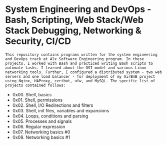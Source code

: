 # System Engineering and DevOps - Bash, Scripting, Web Stack/Web Stack Debugging, Networking & Security, CI/CD
    
    This repository contains programs written for the system engineering and DevOps track at Alx Software Engineering program. In these projects, I worked with Bash and practiced writing Bash scripts to automate tasks. I learned about the OSI model and various Linux networking tools. Further, I configured a distributed system - two web servers and one load balancer - for deployment of my AirBnB project using Nginx, HAProxy, certbot, ufw, and MySQL. The specific list of projects contained follows:
<ul>
    <li> 0x00. Shell, basics
    <li> 0x01. Shell, permissions
    <li> 0x02. Shell, I/O Redirections and filters
    <li> 0x03. Shell, init files, variables and expansions
    <li> 0x04. Loops, conditions and parsing
    <li> 0x05. Processes and signals
    <li> 0x06. Regular expression
    <li> 0x07. Networking basics #0
    <li> 0x08. Networking basics #1
</ul>
